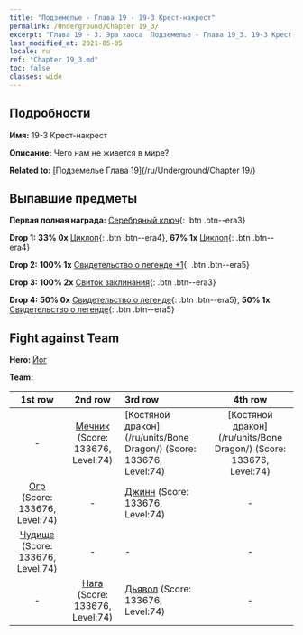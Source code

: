 ```yaml
---
title: "Подземелье - Глава 19 - 19-3 Крест-накрест"
permalink: /Underground/Chapter 19_3/
excerpt: "Глава 19 - 3. Эра хаоса  Подземелье - Глава 19_3. 19-3 Крест-накрест"
last_modified_at: 2021-05-05
locale: ru
ref: "Chapter 19_3.md"
toc: false
classes: wide
---
```


## Подробности

 **Имя:** 19-3 Крест-накрест

 **Описание:** Чего нам не живется в мире?

 **Related to:** [Подземелье Глава 19](/ru/Underground/Chapter 19/)

## Выпавшие предметы

 **Первая полная награда:** [Серебряный ключ](/ItemsRU/con_693/){: .btn .btn--era3}

 **Drop 1:** **33% 0x** [Циклоп](/ItemsRU/unt_222/){: .btn .btn--era4}, **67% 1x** [Циклоп](/ItemsRU/unt_222/){: .btn .btn--era4}

 **Drop 2:** **100% 1x** [Свидетельство о легенде +1](/ItemsRU/mat_74/){: .btn .btn--era5}

 **Drop 3:** **100% 2x** [Свиток заклинания](/ItemsRU/con_694/){: .btn .btn--era3}

 **Drop 4:** **50% 0x** [Свидетельство о легенде](/ItemsRU/mat_67/){: .btn .btn--era5}, **50% 1x** [Свидетельство о легенде](/ItemsRU/mat_67/){: .btn .btn--era5}


## Fight against Team
 **Hero:** [Йог](/ru/heroes/Yog/)

 **Team:**


  | 1st row | 2nd row | 3rd row | 4th row |
  |:----:|:----:|:----|:----:|
  | - | [Мечник](/ru/units/Swordsman/) (Score: 133676, Level:74)  | [Костяной дракон](/ru/units/Bone Dragon/) (Score: 133676, Level:74)  | [Костяной дракон](/ru/units/Bone Dragon/) (Score: 133676, Level:74)  |
  | [Огр](/ru/units/Ogre/) (Score: 133676, Level:74)  | - | [Джинн](/ru/units/Genie/) (Score: 133676, Level:74)  | - |
  | [Чудище](/ru/units/Behemoth/) (Score: 133676, Level:74)  | - | - | - |
  | - | [Нага](/ru/units/Naga/) (Score: 133676, Level:74)  | [Дьявол](/ru/units/Devil/) (Score: 133676, Level:74)  | - |


